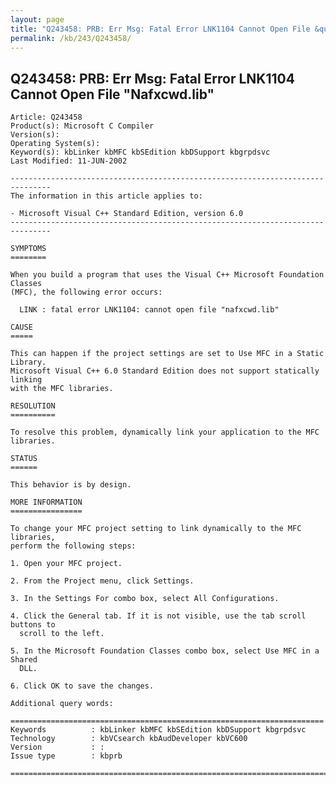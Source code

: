 ```yaml
---
layout: page
title: "Q243458: PRB: Err Msg: Fatal Error LNK1104 Cannot Open File &quot;Nafxcwd.lib&quot;"
permalink: /kb/243/Q243458/
---
```


## Q243458: PRB: Err Msg: Fatal Error LNK1104 Cannot Open File &quot;Nafxcwd.lib&quot;

	Article: Q243458
	Product(s): Microsoft C Compiler
	Version(s): 
	Operating System(s): 
	Keyword(s): kbLinker kbMFC kbSEdition kbDSupport kbgrpdsvc
	Last Modified: 11-JUN-2002
	
	-------------------------------------------------------------------------------
	The information in this article applies to:
	
	- Microsoft Visual C++ Standard Edition, version 6.0 
	-------------------------------------------------------------------------------
	
	SYMPTOMS
	========
	
	When you build a program that uses the Visual C++ Microsoft Foundation Classes
	(MFC), the following error occurs:
	
	  LINK : fatal error LNK1104: cannot open file "nafxcwd.lib"
	
	CAUSE
	=====
	
	This can happen if the project settings are set to Use MFC in a Static Library.
	Microsoft Visual C++ 6.0 Standard Edition does not support statically linking
	with the MFC libraries.
	
	RESOLUTION
	==========
	
	To resolve this problem, dynamically link your application to the MFC libraries.
	
	STATUS
	======
	
	This behavior is by design.
	
	MORE INFORMATION
	================
	
	To change your MFC project setting to link dynamically to the MFC libraries,
	perform the following steps:
	
	1. Open your MFC project.
	
	2. From the Project menu, click Settings.
	
	3. In the Settings For combo box, select All Configurations.
	
	4. Click the General tab. If it is not visible, use the tab scroll buttons to
	  scroll to the left.
	
	5. In the Microsoft Foundation Classes combo box, select Use MFC in a Shared
	  DLL.
	
	6. Click OK to save the changes.
	
	Additional query words:
	
	======================================================================
	Keywords          : kbLinker kbMFC kbSEdition kbDSupport kbgrpdsvc 
	Technology        : kbVCsearch kbAudDeveloper kbVC600
	Version           : :
	Issue type        : kbprb
	
	=============================================================================
	
